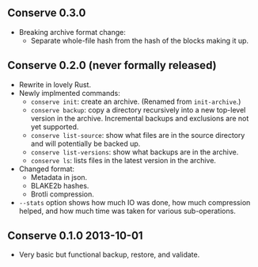 ## Conserve 0.3.0

 * Breaking archive format change:
   * Separate whole-file hash from the hash of the blocks making it up.

## Conserve 0.2.0 (never formally released)

* Rewrite in lovely Rust.
* Newly implmented commands:
  * `conserve init`: create an archive.  (Renamed from `init-archive`.)
  * `conserve backup`: copy a directory recursively into a new top-level
    version in the archive.  Incremental backups and exclusions are not yet
    supported.
  * `conserve list-source`: show what files are in the source directory and will
    potentially be backed up.
  * `conserve list-versions`: show what backups are in the archive.
  * `conserve ls`: lists files in the latest version in the archive.
* Changed format:
  * Metadata in json.
  * BLAKE2b hashes.
  * Brotli compression.
* `--stats` option shows how much IO was done, how much compression helped,
  and how much time was taken for various sub-operations.

## Conserve 0.1.0 2013-10-01

* Very basic but functional backup, restore, and validate.
